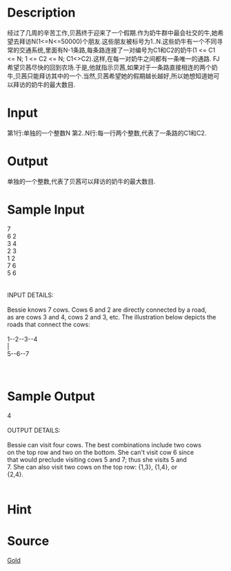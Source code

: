 
# Description

<div class="content">经过了几周的辛苦工作,贝茜终于迎来了一个假期.作为奶牛群中最会社交的牛,她希望去拜访N(1&lt;=N&lt;=50000)个朋友.这些朋友被标号为1..N.这些奶牛有一个不同寻常的交通系统,里面有N-1条路,每条路连接了一对编号为C1和C2的奶牛(1 &lt;= C1 &lt;= N; 1 &lt;= C2 &lt;= N; C1&lt;&gt;C2).这样,在每一对奶牛之间都有一条唯一的通路.
FJ希望贝茜尽快的回到农场.于是,他就指示贝茜,如果对于一条路直接相连的两个奶牛,贝茜只能拜访其中的一个.当然,贝茜希望她的假期越长越好,所以她想知道她可以拜访的奶牛的最大数目.
</div>

# Input

<div class="content">第1行:单独的一个整数N
第2..N行:每一行两个整数,代表了一条路的C1和C2.
</div>

# Output

<div class="content">单独的一个整数,代表了贝茜可以拜访的奶牛的最大数目.
</div>

# Sample Input

<div class="content"><span class="sampledata">7<br/>
6 2<br/>
3 4<br/>
2 3<br/>
1 2<br/>
7 6<br/>
5 6<br/>
<br/>
<br/>
INPUT DETAILS:<br/>
<br/>
Bessie knows 7 cows. Cows 6 and 2 are directly connected by a road,<br/>
as are cows 3 and 4, cows 2 and 3, etc. The illustration below depicts the<br/>
roads that connect the cows:<br/>
<br/>
                       1--2--3--4<br/>
                          |<br/>
                       5--6--7<br/>
<br/>
<br/>
</span></div>

# Sample Output

<div class="content"><span class="sampledata">4<br/>
<br/>
OUTPUT DETAILS:<br/>
<br/>
Bessie can visit four cows. The best combinations include two cows<br/>
on the top row and two on the bottom. She can&#39;t visit cow 6 since<br/>
that would preclude visiting cows 5 and 7; thus she visits 5 and<br/>
7. She can also visit two cows on the top row: {1,3}, {1,4}, or<br/>
{2,4}.<br/>
<br/>
</span></div>

# Hint

<div class="content"><p></p></div>

# Source

<div class="content"><p><a href="problemset.php?search=Gold">Gold</a></p></div>

